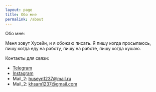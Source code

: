 ```yaml
---
layout: page
title: Обо мне
permalink: /about
---
```


Обо мне:

Меня зовут Хусейн, и я обожаю писать. Я пишу когда просыпаюсь, пишу когда еду на работу, пишу на работе, пишу когда кушаю.

Контакты для связи:
- [Telegram](https://t.me/Khuseynx)
- [Instagram](https://www.instagram.com/khuseynx)
- Mail_2: huseyn1237@mail.ru
- Mail_2: khsam1237@gmail.com
